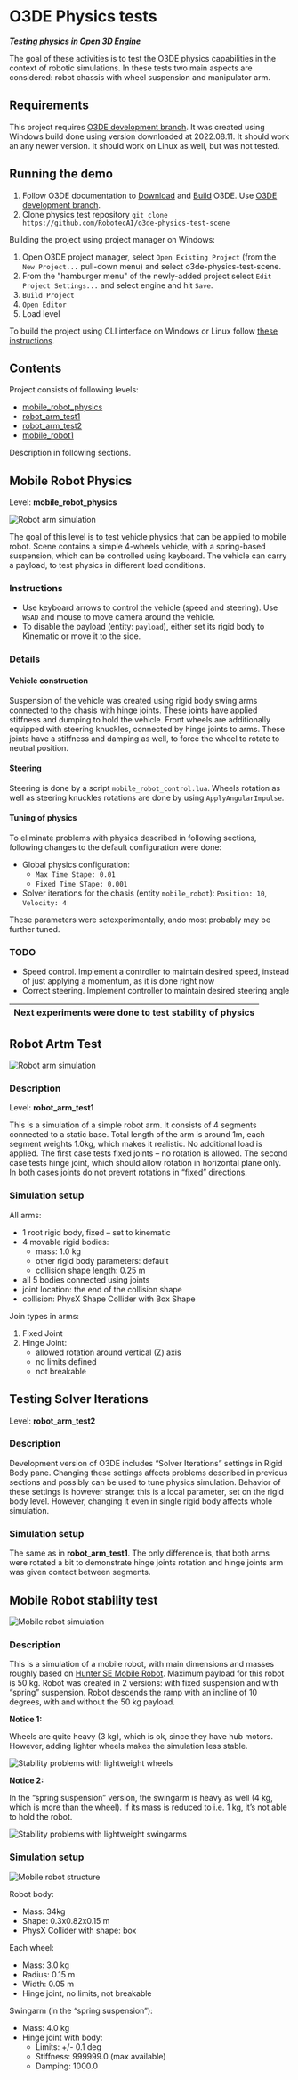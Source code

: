 # O3DE Physics tests

***Testing physics in Open 3D Engine***

The goal of these activities is to test the O3DE physics capabilities in the context of robotic simulations. In these tests two main aspects are considered: robot chassis with wheel suspension and manipulator arm.

## Requirements 

This project requires [O3DE development branch](https://github.com/o3de/o3de/tree/development). It was created using Windows build done using version downloaded at 2022.08.11. It should work an any newer version. It should work on Linux as well, but was not tested.

## Running the demo

1. Follow O3DE documentation to [Download](https://www.o3de.org/docs/welcome-guide/setup/setup-from-github/) and [Build](https://www.o3de.org/docs/welcome-guide/setup/setup-from-github/building-windows/) O3DE. Use [O3DE development branch](https://github.com/o3de/o3de/tree/development).
1. Clone physics test repository `git clone https://github.com/RobotecAI/o3de-physics-test-scene`

Building the project using project manager on Windows:

1. Open O3DE project manager, select `Open Existing Project` (from the `New Project...` pull-down menu) and select o3de-physics-test-scene.
1. From the "hamburger menu" of the newly-added project select `Edit Project Settings...` and select engine and hit `Save`.
1. `Build Project`
1. `Open Editor`
1. Load level

To build the project using CLI interface on Windows or Linux follow [these instructions](https://docs.o3de.org/docs/welcome-guide/create/creating-projects-using-cli/). 

## Contents

Project consists of following levels:
- [mobile_robot_physics](#mobile_robot_physics)
- [robot_arm_test1](#robot_arm_test1)
- [robot_arm_test2](#robot_arm_test2)
- [mobile_robot1](#mobile_robot1)

Description in following sections.

## <a name="mobile_robot_physics"></a>Mobile Robot Physics

Level: **mobile_robot_physics**

![Robot arm simulation](Doc/mobile_robot_physics.png)

The goal of this level is to test vehicle physics that can be applied to mobile robot. Scene contains a simple 4-wheels vehicle, with a spring-based suspension, which can be controlled using keyboard. The vehicle can carry a payload, to test physics in different load conditions.

### Instructions

- Use keyboard arrows to control the vehicle (speed and steering). Use `WSAD` and mouse to move camera around the vehicle.
- To disable the payload (entity: `payload`), either set its rigid body to Kinematic or move it to the side.

### Details

#### Vehicle construction

Suspension of the vehicle was created using rigid body swing arms connected to the chasis with hinge joints. These joints have applied stiffness and dumping to hold the vehicle. Front wheels are additionally equipped with steering knuckles, connected by hinge joints to arms. These joints have a stiffness and damping as well, to force the wheel to rotate to neutral position.

#### Steering

Steering is done by a script `mobile_robot_control.lua`. Wheels rotation as well as steering knuckles rotations are done by using `ApplyAngularImpulse`.

#### Tuning of physics

To eliminate problems with physics described in following sections, following changes to the default configuration were done:
- Global physics configuration: 
    - `Max Time Stape: 0.01`
    - `Fixed Time STape: 0.001`
- Solver iterations for the chasis (entity `mobile_robot`): `Position: 10`, `Velocity: 4`

These parameters were setexperimentally, ando most probably may be further tuned. 

### TODO

- Speed control. Implement a controller to maintain desired speed, instead of just applying a momentum, as it is done right now
- Correct steering. Implement controller to maintain desired steering angle


| Next experiments were done to test stability of physics |
|---|

## <a name="robot_arm_test1"></a>Robot Artm Test

![Robot arm simulation](Doc/robot_arm.png)

### Description

Level: **robot_arm_test1**

This is a simulation of a simple robot arm. It consists of 4 segments connected to a static base. 
Total length of the arm is around 1m, each segment weights 1.0kg, which makes it realistic. No additional load is applied. The first case tests fixed joints – no rotation is allowed. The second case tests hinge joint, which should allow rotation in horizontal plane only. In both cases joints do not prevent rotations in “fixed” directions. 


### Simulation setup

All arms:
-	1 root rigid body, fixed – set to kinematic
-	4 movable rigid bodies:
    -	mass: 1.0 kg
    -	other rigid body parameters: default
    -	collision shape length: 0.25 m
-	all 5 bodies connected using joints
-	joint location: the end of the collision shape
-	collision: PhysX Shape Collider with Box Shape

Join types in arms:
1.	Fixed Joint
2.	Hinge Joint:
    -	allowed rotation around vertical (Z) axis
    -	no limits defined
    -	not breakable

## <a name="robot_arm_test2"></a>Testing Solver Iterations

Level: **robot_arm_test2**

### Description
Development version of O3DE includes “Solver Iterations” settings in Rigid Body pane. Changing these settings affects problems described in previous sections and possibly can be used to tune physics simulation. Behavior of these settings is however strange: this is a local parameter, set on the rigid body level. However, changing it even in single rigid body affects whole simulation.

### Simulation setup

The same as in **robot_arm_test1**. The only difference is, that both arms were rotated a bit to demonstrate hinge joints rotation and hinge joints arm was given contact between segments.

## <a name="mobile_robot1"></a>Mobile Robot stability test

![Mobile robot simulation](Doc/mobile_robot.png)

### Description

This is a simulation of a mobile robot, with main dimensions and masses roughly based on [Hunter SE Mobile Robot](https://www.generationrobots.com/en/403917-robot-mobile-hunter-se-ugv.html). Maximum payload for this robot is 50 kg. Robot was created in 2 versions: with fixed suspension and with “spring” suspension. Robot descends the ramp with an incline of 10 degrees, with and without the 50 kg payload. 

**Notice 1:**

Wheels are quite heavy (3 kg), which is ok, since they have hub motors. However, adding lighter wheels makes the simulation less stable.

![Stability problems with lightweight wheels](Doc/mobile_robot_lightweight_wheels.png)

**Notice 2:**

In the “spring suspension” version, the swingarm is heavy as well (4 kg, which is more than the wheel). If its mass is reduced to i.e. 1 kg, it’s not able to hold the robot. 

![Stability problems with lightweight swingarms](Doc/mobile_robot_lightweight_swingarms.png)


### Simulation setup

![Mobile robot structure](Doc/mobile_robot_structure.png)

Robot body:
-	Mass: 34kg
-	Shape: 0.3x0.82x0.15 m
-	PhysX Collider with shape: box

Each wheel:
-	Mass: 3.0 kg
-	Radius: 0.15 m
-	Width: 0.05 m
-	Hinge joint, no limits, not breakable

Swingarm (in the “spring suspension”):
-	Mass: 4.0 kg
-	Hinge joint with body:
    -	Limits: +/- 0.1 deg
    -	Stiffness: 999999.0 (max available)
    -	Damping: 1000.0

